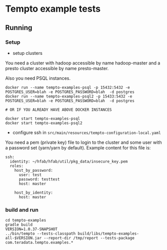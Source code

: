# Tempto example tests

## Running

### Setup 

 * setup clusters

You need a cluster with hadoop accessible by name hadoop-master and a presto cluster accessible by name presto-master.

Also you need PSQL instances.
```
docker run --name tempto-examples-psql -p 15432:5432 -e POSTGRES_USER=blah -e POSTGRES_PASSWORD=blah  -d postgres
docker run --name tempto-examples-psql2 -p 15433:5432 -e POSTGRES_USER=blah -e POSTGRES_PASSWORD=blah  -d postgres

# OR IF YOU ALREADY HAVE ABOVE DOCKER INSTANCES

docker start tempto-examples-psql
docker start tempto-examples-psql2
```

 * configure ssh in ```src/main/resources/tempto-configuration-local.yaml```

You need a pem (private key) file to login to the cluster and some user with a password set (yarn/yarn by default).
Example content for this file is:
```
ssh:
  identity: ~/hfab/hfab/util/pkg_data/insecure_key.pem
  roles:
    host_by_password:
      user: test
      password: testtest
      host: master

    host_by_identity:
      host: master
```

### build and run

```
cd tempto-examples
gradle build
VERSION=1.0.37-SNAPSHOT
../bin/tempto --tests-classpath build/libs/tempto-examples-all-$VERSION.jar --report-dir /tmp/report --tests-package com.teradata.tempto.examples.*
```
